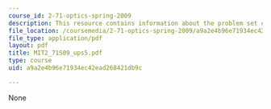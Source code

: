 ```yaml
---
course_id: 2-71-optics-spring-2009
description: This resource contains information about the problem set of optics.
file_location: /coursemedia/2-71-optics-spring-2009/a9a2e4b96e71934ec42ead268421db9c_MIT2_71S09_ups5.pdf
file_type: application/pdf
layout: pdf
title: MIT2_71S09_ups5.pdf
type: course
uid: a9a2e4b96e71934ec42ead268421db9c

---
```

None